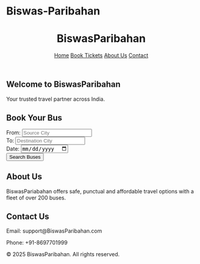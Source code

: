# Biswas-Paribahan
<!DOCTYPE html>
<html lang="en">
<head>
  <meta charset="UTF-8" />
  <meta name="viewport" content="width=device-width, initial-scale=1.0"/>
  <title>BiswasParibahan Bus Services</title>
  <link rel="stylesheet" href="style.css"/>
</head>
<body>
  <header>
    <h1>BiswasParibahan</h1>
    <nav>
      <a href="#home">Home</a>
      <a href="#search">Book Tickets</a>
      <a href="#about">About Us</a>
      <a href="#contact">Contact</a>
    </nav>
  </header>

  <section id="home">
    <h2>Welcome to BiswasParibahan</h2>
    <p>Your trusted travel partner across India.</p>
  </section>

  <section id="search">
    <h2>Book Your Bus</h2>
    <form>
      <label>From: <input type="text" placeholder="Source City" required></label><br>
      <label>To: <input type="text" placeholder="Destination City" required></label><br>
      <label>Date: <input type="date" required></label><br>
      <button type="submit">Search Buses</button>
    </form>
  </section>
  <section id="about">
    <h2>About Us</h2>
    <p>BiswasPariabahan offers safe, punctual and affordable travel options with a fleet of over 200 buses.</p>
  </section>

  <section id="contact">
    <h2>Contact Us</h2>
    <p>Email: support@BiswasParibahan.com</p>
    <p>Phone: +91-8697701999</p>
  </section>

  <footer>
    <p>© 2025 BiswasParibahan. All rights reserved.</p>
  </footer>
</body>
</html>
